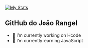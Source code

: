 [![My Stats](https://github-readme-stats.vercel.app/api/?username=joaohcrangel&hide_border=true&show_icons=true&include_all_commits=true&count_private=true&)](https://github.com/joaohcrangel)

## GitHub do João Rangel

- 🔭 I’m currently working on Hcode
- 🌱 I’m currently learning JavaScript

